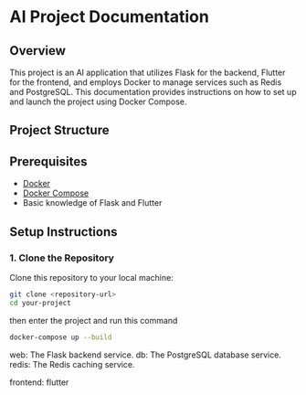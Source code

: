 # AI Project Documentation

## Overview

This project is an AI application that utilizes Flask for the backend, Flutter for the frontend, and employs Docker to manage services such as Redis and PostgreSQL. This documentation provides instructions on how to set up and launch the project using Docker Compose.

## Project Structure

## Prerequisites

- [Docker](https://docs.docker.com/get-docker/)
- [Docker Compose](https://docs.docker.com/compose/install/)
- Basic knowledge of Flask and Flutter

## Setup Instructions

### 1. Clone the Repository

Clone this repository to your local machine:

```bash
git clone <repository-url>
cd your-project
```

then enter the project and run this command
```bash
docker-compose up --build
```

web: The Flask backend service.
db: The PostgreSQL database service.
redis: The Redis caching service.

frontend: flutter
